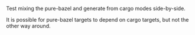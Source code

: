 
Test mixing the pure-bazel and generate from cargo modes side-by-side.

It is possible for pure-bazel targets to depend on cargo targets, but not the other way around.

